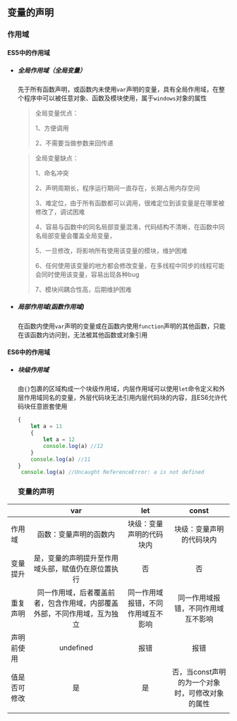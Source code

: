 ## 变量的声明 ##

### 作用域 ###

#### ES5中的作用域 ####

* ##### 全局作用域（全局变量） #####

  先于所有函数声明，或函数内未使用`var`声明的变量，具有全局作用域，在整个程序中可以被任意对象、函数及模块使用，属于`windows`对象的属性

  > 全局变量优点： 
  >
  > 1、方便调用 
  >
  > 2、不需要当做参数来回传递 

  > 全局变量缺点： 
  >
  > 1、命名冲突 
  >
  > 2、声明周期长，程序运行期间一直存在，长期占用内存空间 
  >
  > 3、难定位，由于所有函数都可以调用，很难定位到该变量是在哪里被  修改了，调试困难 
  >
  > 4、容易与函数中的同名局部变量混淆，代码结构不清晰，在函数中同名局部变量会覆盖全局变量， 
  >
  > 5、一旦修改，将影响所有使用该变量的模块，维护困难 
  >
  > 6、任何使用该变量的地方都会修改变量，在多线程中同步的线程可能会同时使用该变量，容易出现各种bug 
  >
  > 7、模块间耦合性高，后期维护困难 

* ##### 局部作用域(函数作用域) #####

  在函数内使用`var`声明的变量或在函数内使用`function`声明的其他函数，只能在该函数内访问到，无法被其他函数或对象引用

#### ES6中的作用域 ####

* ##### 块级作用域 #####

  由`{}`包裹的区域构成一个块级作用域，内层作用域可以使用`let`命令定义和外层作用域同名的变量，外层代码块无法引用内层代码块的内容，且ES6允许代码块任意嵌套使用

  ```javascript
  {
      let a = 11 
      {
          let a = 12
          console.log(a) //12
      }
      console.log(a) //11  
  }
   console.log(a) //Uncaught ReferenceError: a is not defined
  
  ```

  ### 变量的声明 ###

|              |                             var                              |                let                 |                      const                      |
| ------------ | :----------------------------------------------------------: | :--------------------------------: | :---------------------------------------------: |
| 作用域       |                    函数：变量声明的函数内                    |      块级：变量声明的代码块内      |            块级：变量声明的代码块内             |
| 变量提升     |      是，变量的声明提升至作用域头部，赋值仍在原位置执行      |                 否                 |                       否                        |
| 重复声明     | 同一作用域，后者覆盖前者，包含作用域，内部覆盖外部，不同作用域，互为独立 | 同一作用域报错，不同作用域互不影响 |       同一作用域报错，不同作用域互不影响        |
| 声明前使用   |                          undefined                           |                报错                |                      报错                       |
| 值是否可修改 |                              是                              |                 是                 | 否，当const声明的为一个对象时，可修改对象的属性 |
|              |                                                              |                                    |                                                 |

